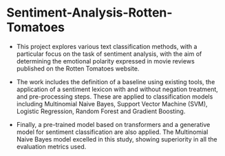 # Sentiment-Analysis-Rotten-Tomatoes
 

* This project explores various text classification methods, with a particular focus on the task of sentiment analysis, with the aim of determining the emotional polarity expressed in movie reviews published on the Rotten Tomatoes website. 

* The work includes the definition of a baseline using existing tools, the application of a sentiment lexicon with and without negation treatment, and pre-processing steps. These are applied to classification models including Multinomial Naive Bayes, Support Vector Machine (SVM), Logistic Regression, Random Forest and Gradient Boosting. 

* Finally, a pre-trained model based on transformers and a generative model for sentiment classification are also applied. The Multinomial Naive Bayes model excelled in this study, showing superiority in all the evaluation metrics used.
